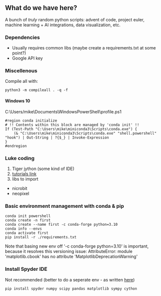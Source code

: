 ## What do we have here? 

A bunch of _truly_ random python scripts:  advent of code, project euler, machine learning + AI integrations, data visualization, etc.  

### Dependencies
* Usually requires common libs (maybe create a requirements.txt at some point?)
* Google API key

### Miscellenous 

Compile all with:
~~~
python3 -m compileall . -q -f
~~~

#### Windows 10
C:\Users/mike\Documents\WindowsPowerShell\profile.ps1
~~~
#region conda initialize
# !! Contents within this block are managed by 'conda init' !!
If (Test-Path "C:\Users\mike\miniconda3\Scripts\conda.exe") {
    (& "C:\Users\mike\miniconda3\Scripts\conda.exe" "shell.powershell" "hook") | Out-String | ?{$_} | Invoke-Expression
}
#endregion
~~~

### Luke coding

1. Tiger jython (some kind of IDE)
2. [tutorials link](https://python-online.ch/)
3. libs to import
* nicrobit
* neopixel 

### Basic environment management with conda & pip

~~~
conda init powershell
conda create -n first
conda create --name first -c conda-forge python=3.10
conda info --envs
conda activate first 
pip install -r ./requirements.txt
~~~
Note that basing new env off '-c conda-forge python=3.10' is important, because it resolves this versioning issue: AttributeError: module 'matplotlib.cbook' has no attribute 'MatplotlibDeprecationWarning'

### Install Spyder IDE

Not recommended (better to do a seperate env - as written [here](https://docs.spyder-ide.org/current/installation.html))
~~~
pip install spyder numpy scipy pandas matplotlib sympy cython
~~~
